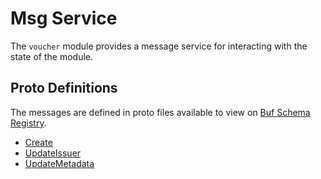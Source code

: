 # Msg Service

The `voucher` module provides a message service for interacting with the state of the module.

## Proto Definitions

The messages are defined in proto files available to view on [Buf Schema Registry](https://buf.build/chora/voucher).

<!-- listed alphabetically -->

- [Create](https://buf.build/chora/voucher/docs/main:chora.voucher.v1#chora.voucher.v1.Msg.Create)
- [UpdateIssuer](https://buf.build/chora/voucher/docs/main:chora.voucher.v1#chora.voucher.v1.Msg.UpdateIssuer)
- [UpdateMetadata](https://buf.build/chora/voucher/docs/main:chora.voucher.v1#chora.voucher.v1.Msg.UpdateMetadata)
